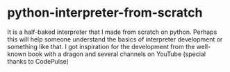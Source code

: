 # python-interpreter-from-scratch
It is a half-baked interpreter that I made from scratch on python. Perhaps this will help someone understand the basics of interpreter development or something like that. I got inspiration for the development from the well-known book with a dragon and several channels on YouTube (special thanks to CodePulse)
